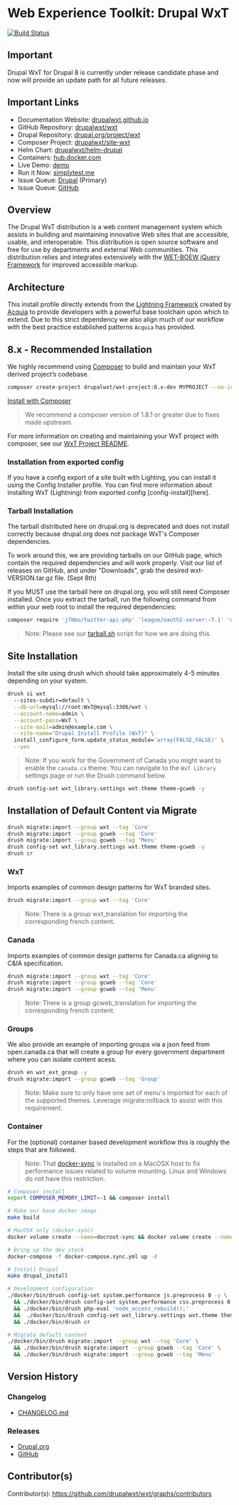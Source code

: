 # Web Experience Toolkit: Drupal WxT

[![Build Status][travisci-badge]][travisci]

## Important

Drupal WxT for Drupal 8 is currently under release candidate phase and now will
provide an update path for all future releases.

## Important Links

- Documentation Website: [drupalwxt.github.io][docsite]
- GitHub Repository: [drupalwxt/wxt][github-wxt]
- Drupal Repository: [drupal.org/project/wxt][drupal]
- Composer Project: [drupalwxt/site-wxt][github-site-wxt]
- Helm Chart: [drupalwxt/helm-drupal][github-helm]
- Containers: [hub.docker.com][docker-hub]
- Live Demo: [demo][demo]
- Run it Now: [simplytest.me][simplytest]
- Issue Queue: [Drupal][issue-drupal] (Primary)
- Issue Queue: [GitHub][issue-github]

## Overview

The Drupal WxT distribution is a web content management system which assists in
building and maintaining innovative Web sites that are accessible, usable, and
interoperable. This distribution is open source software and free for use by
departments and external Web communities. This distribution relies and
integrates extensively with the [WET-BOEW jQuery Framework][wet-boew] for
improved accessible markup.

## Architecture

This install profile directly extends from the [Lightning Framework][lightning]
created by [Acquia][acquia] to provide developers with a powerful base toolchain
upon which to extend. Due to this strict dependency we also align much of our
workflow with the best practice established patterns `Acquia` has provided.

## 8.x - Recommended Installation

We highly recommend using <a href="https://getcomposer.org" rel="nofollow">Composer</a>
to build and maintain your WxT derived project’s codebase.

```sh
composer create-project drupalwxt/wxt-project:8.x-dev MYPROJECT --no-interaction
```

[Install with Composer][project-new]

> We recommend a composer version of 1.8.1 or greater due to fixes made upstream.

For more information on creating and maintaining your WxT project with composer,
see our [WxT Project README][project].

### Installation from exported config

If you have a config export of a site built with Lighting, you can install it using the
Config Installer profile. You can find more information about installing WxT (Lightning)
from exported config [config-install][here]</a>.

### Tarball Installation

The tarball distributed here on drupal.org is deprecated and does not install correctly
because drupal.org does not package WxT's Composer dependencies.

To work around this, we are providing tarballs on our GitHub page, which contain the
required dependencies and will work properly. Visit our list of releases on GitHub, and
under "Downloads", grab the desired wxt-VERSION.tar.gz file. (Sept 8th)

If you MUST use the tarball here on drupal.org, you will still need Composer installed.
Once you extract the tarball, run the following command from within your web root to
install the required dependencies:

```sh
composer require 'j7mbo/twitter-api-php' 'league/oauth2-server:~7.1' 'drupal/core-recommended:8.8.1' 'phpdocumentor/reflection-docblock:^3.0||^4.0'
```

> Note: Please see our [tarball.sh](tarball.sh) script for how we are doing this.

## Site Installation

Install the site using drush which should take approximately 4-5 minutes depending on your system.

```sh
drush si wxt
  --sites-subdir=default \
  --db-url=mysql://root:WxT@mysql:3306/wxt \
  --account-name=admin \
  --account-pass=WxT \
  --site-mail=admin@example.com \
  --site-name="Drupal Install Profile (WxT)" \
  install_configure_form.update_status_module='array(FALSE,FALSE)' \
  --yes
```

> Note: If you work for the Government of Canada you might want to enable the `canada.ca` theme. You can navigate to the `WxT Library` settings page or run the Drush command below.

```sh
drush config-set wxt_library.settings wxt.theme theme-gcweb -y
```

## Installation of Default Content via Migrate

```sh
drush migrate:import --group wxt --tag 'Core'
drush migrate:import --group gcweb --tag 'Core'
drush migrate:import --group gcweb --tag 'Menu'
drush config-set wxt_library.settings wxt.theme theme-gcweb -y
drush cr
```

### WxT

Imports examples of common design patterns for WxT branded sites.

```sh
drush migrate:import --group wxt --tag 'Core'
```

> Note: There is a group wxt_translation for importing the corresponding french content.

### Canada

Imports examples of common design patterns for Canada.ca aligning to C&IA specification.

```sh
drush migrate:import --group wxt --tag 'Core'
drush migrate:import --group gcweb --tag 'Core'
drush migrate:import --group gcweb --tag 'Menu'
```

> Note: There is a group gcweb_translation for importing the corresponding french content.

### Groups

We also provide an example of importing groups via a json feed from open.canada.ca that will create a group for every government department where you can isolate content acess.

```sh
drush en wxt_ext_group -y
drush migrate:import --group gcweb --tag 'Group'
```

> Note: Make sure to only have one set of menu's imported for each of the supported themes. Leverage migrate:rollback to assist with this requirement.


### Container

For the (optional) container based development workflow this is roughly the steps that are followed.

> Note: That [docker-sync](docker-sync) is installed on a MacOSX host to fix performance issues related to volume mounting. Linux and Windows do not have this restriction.

```sh
# Composer install
export COMPOSER_MEMORY_LIMIT=-1 && composer install

# Make our base docker image
make build

# MacOSX only (docker-sync)
docker volume create --name=docroot-sync && docker volume create --name=root-sync && docker-sync start

# Bring up the dev stack
docker-compose -f docker-compose.sync.yml up -d

# Install Drupal
make drupal_install

# Development configuration
./docker/bin/drush config-set system.performance js.preprocess 0 -y \
  && ./docker/bin/drush config-set system.performance css.preprocess 0 -y \
  && ./docker/bin/drush php-eval 'node_access_rebuild();'
  &&  ./docker/bin/drush config-set wxt_library.settings wxt.theme theme-gcweb -y \
  && ./docker/bin/drush cr

# Migrate default content
./docker/bin/drush migrate:import --group wxt --tag 'Core' \
  && ./docker/bin/drush migrate:import --group gcweb --tag 'Core' \
  && ./docker/bin/drush migrate:import --group gcweb --tag 'Menu'
```

## Version History

### Changelog

- [CHANGELOG.md][changelog]

### Releases

- [Drupal.org][release-drupal]
- [GitHub][release-github]

## Contributor(s)

Contributor(s): https://github.com/drupalwxt/wxt/graphs/contributors

<!-- Links Referenced -->

[acquia]:               https://acquia.com
[changelog]:            https://github.com/drupalwxt/wxt/blob/8.x-3.x/CHANGELOG.md
[config-install]:       https://lightning.acquia.com/blog/using-configuration-installer-lightning
[demo]:                 https://drupalwxt.govcloud.ca
[docsite]:              http://drupalwxt.github.io
[docker-hub]:           https://hub.docker.com/r/drupalwxt/site-wxt
[docker-sync]:          https://github.com/EugenMayer/docker-sync
[drupal]:               http://drupal.org/project/wxt
[drupal7]:              http://drupal.org/project/wetkit
[github-helm]:          https://github.com/drupalwxt/helm-drupal
[github-wxt]:           https://github.com/drupalwxt/wxt
[github-site-wxt]:      https://github.com/drupalwxt/site-wxt
[issue-drupal]:         https://drupal.org/project/issues/wxt
[issue-github]:         https://github.com/drupalwxt/wxt/issues
[lightning]:            https://github.com/acquia/lightning
[panopoly]:             https://github.com/panopoly/panopoly
[pantheon]:             https://pantheon.io
[project]:              https://github.com/drupalwxt/wxt-project#user-content-new-project
[project-new]:          https://github.com/drupalwxt/wxt-project#user-content-new-project
[release-drupal]:       https://github.com/drupalwxt/wxt/releases
[release-github]:       https://github.com/drupalwxt/wxt/releases
[simplytest]:           http://simplytest.me/project/wxt/8.x-3.x
[travisci]:             https://travis-ci.org/drupalwxt/wxt
[travisci-badge]:       https://travis-ci.org/drupalwxt/wxt.png?branch=8.x-3.x
[wet-boew]:             https://github.com/wet-boew/wet-boew
